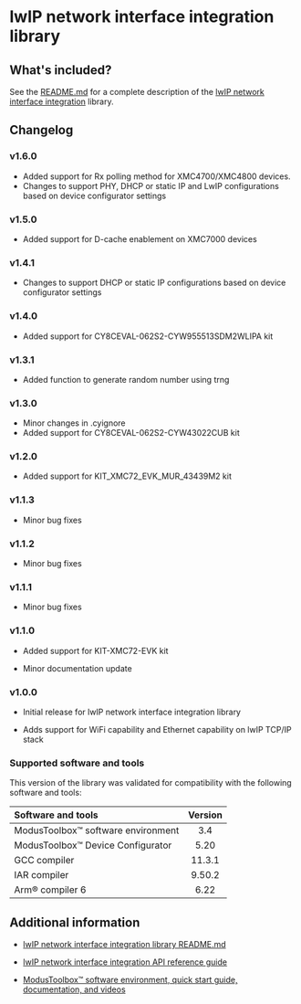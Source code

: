 # lwIP network interface integration library

## What's included?

See the [README.md](./README.md) for a complete description of the [lwIP network interface integration](https://github.com/Infineon/lwip-network-interface-integration) library.

## Changelog

### v1.6.0

- Added support for Rx polling method for XMC4700/XMC4800 devices.
- Changes to support PHY, DHCP or static IP and LwIP configurations based on device configurator settings

### v1.5.0

- Added support for D-cache enablement on XMC7000 devices

### v1.4.1

- Changes to support DHCP or static IP configurations based on device configurator settings

### v1.4.0

- Added support for CY8CEVAL-062S2-CYW955513SDM2WLIPA kit

### v1.3.1

- Added function to generate random number using trng 

### v1.3.0

- Minor changes in .cyignore
- Added support for CY8CEVAL-062S2-CYW43022CUB kit

### v1.2.0

- Added support for KIT_XMC72_EVK_MUR_43439M2 kit

### v1.1.3

- Minor bug fixes

### v1.1.2

- Minor bug fixes

### v1.1.1

- Minor bug fixes

### v1.1.0

- Added support for KIT-XMC72-EVK kit

- Minor documentation update

### v1.0.0

- Initial release for lwIP network interface integration library

- Adds support for WiFi capability and Ethernet capability on lwIP TCP/IP stack

### Supported software and tools

This version of the library was validated for compatibility with the following software and tools:

| Software and tools                                           | Version |
| :---                                                         | :----:  |
| ModusToolbox&trade; software environment                     | 3.4     |
| ModusToolbox&trade; Device Configurator                      | 5.20    |
| GCC compiler                                                 | 11.3.1  |
| IAR compiler                                                 | 9.50.2  |
| Arm&reg; compiler 6                                          | 6.22    |


## Additional information

- [lwIP network interface integration library README.md](./README.md)

- [lwIP network interface integration API reference guide](https://infineon.github.io/lwip-network-interface-integration/api_reference_manual/html/index.html)

- [ModusToolbox&trade; software environment, quick start guide, documentation, and videos](https://www.infineon.com/cms/en/design-support/tools/sdk/modustoolbox-software/)
